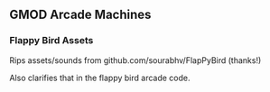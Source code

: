 ## GMOD Arcade Machines

### Flappy Bird Assets
Rips assets/sounds from github.com/sourabhv/FlapPyBird (thanks!)

Also clarifies that in the flappy bird arcade code.